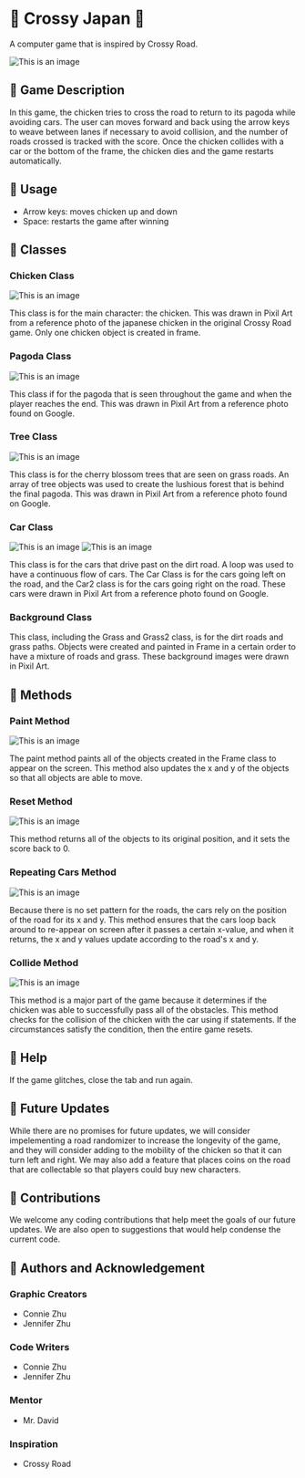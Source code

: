 # :cherry_blossom: Crossy Japan :cherry_blossom:

A computer game that is inspired by Crossy Road. 

![This is an image](/Q2-Class-Project/src/imgs/gameGIF.gif)

## :seedling: Game Description

In this game, the chicken tries to cross the road to return to its pagoda while avoiding cars. The user can moves forward and back using the arrow keys to weave between lanes if necessary to avoid collision, and the number of roads crossed is tracked with the score. Once the chicken collides with a car or the bottom of the frame, the chicken dies and the game restarts automatically.

## :seedling: Usage

* Arrow keys: moves chicken up and down
* Space: restarts the game after winning

## :seedling: Classes

### Chicken Class
![This is an image](/Q2-Project-Zhu-Zhu/src/imgs/ChickenFinal.png)

This class is for the main character: the chicken. This was drawn in Pixil Art from a reference photo of the japanese chicken in the original Crossy Road game. Only one chicken object is created in frame.

### Pagoda Class
![This is an image](/Q2-Project-Zhu-Zhu/src/imgs/PagodaFinal.png)

This class if for the pagoda that is seen throughout the game and when the player reaches the end. This was drawn in Pixil Art from a reference photo found on Google.

### Tree Class
![This is an image](/Q2-Project-Zhu-Zhu/src/imgs/tree.png)

This class is for the cherry blossom trees that are seen on grass roads. An array of tree objects was used to create the lushious forest that is behind the final pagoda. This was drawn in Pixil Art from a reference photo found on Google.

### Car Class
![This is an image](/Q2-Project-Zhu-Zhu/src/imgs/carL.png)
![This is an image](/Q2-Project-Zhu-Zhu/src/imgs/carR.png)

This class is for the cars that drive past on the dirt road. A loop was used to have a continuous flow of cars. The Car Class is for the cars going left on the road, and the Car2 class is for the cars going right on the road. These cars were drawn in Pixil Art from a reference photo found on Google.

### Background Class 

This class, including the Grass and Grass2 class, is for the dirt roads and grass paths. Objects were created and painted in Frame in a certain order to have a mixture of roads and grass. These background images were drawn in Pixil Art.

## :seedling: Methods

### Paint Method
![This is an image](/Q2-Project-Zhu-Zhu/src/imgs/paint.PNG)

The paint method paints all of the objects created in the Frame class to appear on the screen. This method also updates the x and y of the objects so that all objects are able to move.

### Reset Method
![This is an image](/Q2-Project-Zhu-Zhu/src/imgs/reset.PNG)

This method returns all of the objects to its original position, and it sets the score back to 0.

### Repeating Cars Method
![This is an image](/Q2-Project-Zhu-Zhu/src/imgs/carRepeat.PNG)

Because there is no set pattern for the roads, the cars rely on the position of the road for its x and y. This method ensures that the cars loop back around to re-appear on screen after it passes a certain x-value, and when it returns, the x and y values update according to the road's x and y.

### Collide Method
![This is an image](/Q2-Project-Zhu-Zhu/src/imgs/collide.PNG)

This method is a major part of the game because it determines if the chicken was able to successfully pass all of the obstacles. This method checks for the collision of the chicken with the car using if statements. If the circumstances satisfy the condition, then the entire game resets.  

## :seedling: Help

If the game glitches, close the tab and run again. 

## :seedling: Future Updates

While there are no promises for future updates, we will consider impelementing a road randomizer to increase the longevity of the game, and they will consider adding to the mobility of the chicken so that it can turn left and right. We may also add a feature that places coins on the road that are collectable so that players could buy new characters. 

## :seedling: Contributions

We welcome any coding contributions that help meet the goals of our future updates. We are also open to suggestions that would help condense the current code.

## :seedling: Authors and Acknowledgement

### Graphic Creators
* Connie Zhu
* Jennifer Zhu

### Code Writers
* Connie Zhu
* Jennifer Zhu

### Mentor
* Mr. David

### Inspiration
* Crossy Road
